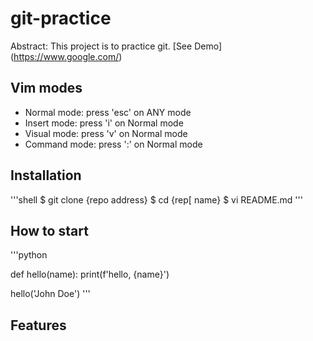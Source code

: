 # git-practice

Abstract: This project is to practice git.
[See Demo] (https://www.google.com/)

## Vim modes

- Normal mode: press 'esc' on ANY mode
- Insert mode: press 'i' on Normal mode
- Visual mode: press 'v' on Normal mode
- Command mode: press ':' on Normal mode

## Installation

'''shell
$ git clone {repo address}
$ cd {rep[ name}
$ vi README.md
'''


## How to start

'''python

def hello(name):
	print(f'hello, {name}')

hello('John Doe')
'''

## Features


